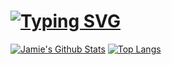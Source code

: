 


# [![Typing SVG](https://readme-typing-svg.demolab.com?font=Feria+Code&duration=3000&pause=250&width=435&lines=Hi!+I'm+Jamie...;I+like+Design%2C+Software%2C+and+ML.;%3AD)](https://git.io/typing-svg)

[![Jamie's Github Stats](https://github-readme-stats.vercel.app/api?username=JamieDoe&hide=stars,prs&theme=github_dark&show_icons=true)](https://github.com/JamieDoe/github-readme-stats)
[![Top Langs](https://github-readme-stats.vercel.app/api/top-langs/?username=JamieDoe&layout=compact&theme=github_dark&show_icons=true)](https://github.com/JamieDoe/github-readme-stats)
